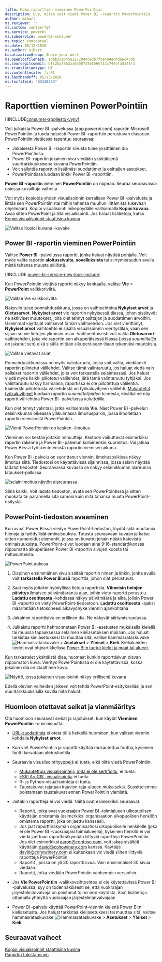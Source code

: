 ```yaml
---
title: Koko raporttien vieminen PowerPointiin
description: Lue, miten voit viedä Power BI -raportin PowerPointiin.
author: mihart
ms.reviewer: ''
ms.custom: contperfq4
ms.service: powerbi
ms.subservice: powerbi-consumer
ms.topic: conceptual
ms.date: 05/12/2020
ms.author: mihart
LocalizationGroup: Share your work
ms.openlocfilehash: 1dbb35ab45a1172044cedb7fbe484ed4da6c43db
ms.sourcegitcommit: bfc2baf862aade6873501566f13c744efdd146f3
ms.translationtype: HT
ms.contentlocale: fi-FI
ms.lasthandoff: 05/13/2020
ms.locfileid: "83348363"
---
```

# <a name="export-reports-to-powerpoint"></a>Raporttien vieminen PowerPointiin

[!INCLUDE[consumer-appliesto-yyny](../includes/consumer-appliesto-yyny.md)]


Voit julkaista Power BI -palvelussa (app.powerbi.com) raportin Microsoft PowerPointiin ja luoda helposti Power BI -raporttiin perustuvan diasarjan. PowerPointiin vietäessä tapahtuu seuraavaa:

* Jokaisesta Power BI -raportin sivusta tulee yksittäinen dia PowerPointissa.
* Power BI -raportin jokainen sivu viedään yksittäisenä suuritarkkuuksisena kuvana PowerPointiin.
* Voit säilyttää raporttiin lisäämäsi suodattimet ja osittajien asetukset.
* PowerPointissa luodaan linkki Power BI -raporttiin.

**Power BI -raportin** vieminen **PowerPointiin** on nopeaa. Seuraa seuraavassa osiossa kuvailtuja vaiheita.

Voit myös kopioida yhden visualisoinnin kerrallaan Power BI -palvelusta ja liittää sen PowerPointiin (tai mihin tahansa muuhun liittämistä tukevaan ohjelmaan). Kopioi visualisointi leikepöydälle valitsemalla **Kopioi kuvana**. Avaa sitten PowerPoint ja liitä visualisointi. Jos haluat lisätietoja, katso [Kopioi visualisoinnit staattisina kuvina](../power-bi-visualization-copy-paste.md).

![Valitse Kopioi kuvana -kuvake](media/end-user-powerpoint/power-bi-copy.png)

## <a name="export-your-power-bi-report-to-powerpoint"></a>Power BI -raportin vieminen PowerPointiin
Valitse **Power BI** -palvelussa raportti, jonka haluat näyttää pohjalla. Voit myös valita raportin **aloitussivulta**, **sovelluksista** tai siirtymisruudun avulla mistä tahansa muusta säilöstä.

[!INCLUDE [power-bi-service-new-look-include](../includes/power-bi-service-new-look-include.md)]

Kun PowerPointiin vietävä raportti näkyy kankaalla, valitse **Vie** > **PowerPoint** valikkoriviltä.

![Valitse Vie valikkoriviltä](media/end-user-powerpoint/power-bi-export.png)

Näkyviin tulee ponnahdusikkuna, jossa on vaihtoehtoina **Nykyiset arvot** ja **Oletusarvot**. **Nykyiset arvot** vie raportin nykyisessä tilassa, johon sisältyvät ne aktiiviset muutokset, joita olet tehnyt osittajan ja suodattimen arvoihin.  Useimmat käyttäjät valitsevat tämän vaihtoehdon. Jos olet vierittänyt, **Nykyiset arvot** vaihtoehto ei sisällä visualisoinnin vieritystilaa, vaan sen sijaan se vie tietojen ylimmän osan. Vaihtoehtoisesti voit valita **Oletusarvot**-vaihtoehdon, joka vie raportin sen alkuperäisessä tilassa (jossa *suunnittelija* on jakanut sen) eikä sisällä mitään alkuperäiseen tilaan tekemiäsi muutoksia.

![Valitse vietävät asiat](media/end-user-powerpoint/power-bi-current-values.png)
 
Ponnahdusikkunassa on myös valintaruutu, jossa voit valita, viedäänkö raportin piilotetut välilehdet. Valitse tämä valintaruutu, jos haluat viedä vain sellaiset raportin välilehdet, joita voit tarkastella selaimessasi. Jos haluat viedä myös kaikki piilotetut välilehdet, jätä tämä valintaruutu tyhjäksi. Jos valintaruutu näkyy harmaana, raportissa ei ole piilotettuja välilehtiä. Esimerkki piilotetusta välilehdestä on työkaluvihjeen välilehti. [Mukautetut työkaluvihjeet](../create-reports/desktop-tooltips.md) luodaan raportin *suunnittelijoiden* toimesta, eivätkä ne näy raporttivälilehtinä Power BI -palvelussa *kuluttajille*. 

Kun olet tehnyt valintasi, jatka valitsemalla **Vie**. Näet Power BI -palvelun selainikkunan oikeassa yläkulmassa ilmoituspalkin, jossa ilmoitetaan raportin viemisestä PowerPointiin. 



![Vienti PowerPointiin on kesken -ilmoitus](media/end-user-powerpoint/power-bi-export-progress.png)

Vieminen voi kestää joitakin minuutteja. Kestoon vaikuttavat esimerkiksi raportin rakenne ja Power BI -palvelun kulloinenkin kuormitus. Voi jatkaa Power BI:ssä työskentelemistä raportin viemisen aikana.

Kun Power BI -palvelu on suorittanut viennin, ilmoituspalkissa näkyy ilmoitus siitä. Tiedostosi on käytettävissä sijainnissa, jossa selain näyttää ladatut tiedostot. Seuraavassa kuvassa se näkyy selainikkunan alareunan lataukset-palkissa.

![selainilmoitus näytön alareunassa](media/end-user-powerpoint/power-bi-browsers.png)

Siinä kaikki. Voit ladata tiedoston, avata sen PowerPointissa ja sitten muokata tai parannella sitä samoin kuin mitä tahansa muuta PowerPoint-esitystä.

## <a name="open-the-powerpoint-file"></a>PowerPoint-tiedoston avaaminen
Kun avaat Power BI:ssä viedyn PowerPoint-tiedoston, löydät siitä muutamia hienoja ja hyödyllisiä ominaisuuksia. Tutustu seuraavaan kuvaan ja katso sitten numeroidut elementit, joissa on kuvattu joitain näistä kätevistä ominaisuuksista. PowerPoint-sivut luodaan aina 9:16-standardikoossa riippumatta alkuperäisen Power BI -raportin sivujen koosta tai mittasuhteista.

![PowerPoint aukeaa](media/end-user-powerpoint/power-bi-powerpoint-numbered.png)

1. Diapinon ensimmäinen sivu sisältää raportin nimen ja linkin, jonka avulla voit **tarkastella Power BI:ssä** raporttia, johon diat perustuvat.
2. Saat myös joitakin hyödyllisiä tietoja raportista. **Viimeisin tietojen päivitys** ilmaisee päivämäärän ja ajan, joihin viety raportti perustuu. **Ladattu osoitteesta** -kohdassa näkyy päivämäärä ja aika, jolloin Power BI -raportti on viety PowerPoint-tiedostoon. **Ladattu osoitteesta** -ajaksi määritetään tietokoneesi aikavyöhyke viennin ajankohtana.


3. Jokainen raporttisivu on erillinen dia. Ne näkyvät siirtymisruudussa. 
4. Julkaistu raportti hahmonnetaan Power BI -asetusten mukaisella kielellä tai muussa tapauksessa selaimen kieliasetuksen mukaan. Jos haluat tarkistaa kieliasetuksesi tai muuttaa sitä, valitse hammasrataskuvake ![Hammasrataskuvake](media/end-user-powerpoint/power-bi-settings-icon.png) > **Asetukset** > **Yleiset** > **Kieli**. Kielialueiden tiedot ovat ohjeartikkelissa [Power BI:n tuetut kielet ja maat tai alueet](../fundamentals/supported-languages-countries-regions.md).


Kun tarkastelet yksittäistä diaa, huomaat kunkin raporttisivun olevan riippumaton kuva. Vieritys PowerPointissa ei ole käytettävissä, koska jokainen dia on staattinen kuva.

![Näyttö, jossa jokainen visualisointi näkyy erillisenä kuvana](media/end-user-powerpoint/power-bi-images.png)

Edellä olevien vaiheiden jälkeen voit tehdä PowerPoint-esitykselläsi ja sen suuritarkkuuksisilla kuvilla mitä haluat.

## <a name="considerations-and-troubleshooting"></a>Huomioon otettavat seikat ja vianmääritys
Ota huomioon seuraavat seikat ja rajoitukset, kun käytät **Vieminen PowerPointiin** -ominaisuutta.
 

* [URL-suodattimia](../service-url-filters.md) ei oteta tällä hetkellä huomioon, kun valitset viennin kohdalla **Nykyiset arvot**.

* Kun viet PowerPointiin ja raportti käyttää mukautettua fonttia, kyseinen fontti korvataan oletusfontilla.

* Seuraavia visualisointityyppejä ei tueta, eikä niitä viedä PowerPointiin:
   - [Mukautettuja visualisointeja, joita ei ole sertifioitu](../developer/power-bi-custom-visuals-certified.md), ei tueta. 
   - [ESRI ArcGIS -visualisointia](../visuals/power-bi-visualizations-arcgis.md) ei tueta
   - R- ja Python-visualisointeja ei tueta.
   - Taustakuvat rajataan kaavion raja-alueen mukaiseksi. Suosittelemme poistamaan taustakuvat ennen PowerPointiin viemistä.

* Joitakin raportteja ei voi viedä. Näitä ovat esimerkiksi seuraavat:
    - Raportit, jotka ovat vuokraajan Power BI -toimialueen ulkopuolisen käyttäjän omistamia (esimerkiksi organisaation ulkopuolisen henkilön omistama raportti, joka on jaettu kanssasi).
    - Jos jaat raporttinäkymän organisaatiosi ulkopuoliselle henkilölle (joka ei ole Power BI -vuokraajasi toimialueella), kyseinen henkilö ei voi viedä jaettuun raporttinäkymään liittyviä raportteja PowerPointiin. Jos olet esimerkiksi aaron@contoso.com, voit jakaa sisältöä käyttäjän david@cohowinery.com kanssa. Käyttäjä david@cohowinery.com ei kuitenkaan voi viedä siihen liittyviä raportteja PowerPointiin.
    - Raportit , joissa on yli 30 raporttisivua. Vain ensimmäiset 30 sivua viedään.
    - Raportit, jotka viedään PowerPointin vanhempiin versioihin.

* Jos **Vie PowerPointiin** -valikkovaihtoehtoa ei ole käytettävissä Power BI -palvelussa, syy on todennäköisesti se, että vuokraajan järjestelmänvalvoja on poistanut toiminnon käytöstä. Saat lisätietoja ottamalla yhteyttä vuokraajan järjestelmänvalvojaan.
* Power BI -palvelu käyttää PowerPoint-viennin kielenä Power BI:n kieliasetusta. Jos haluat tarkistaa kieliasetuksesi tai muuttaa sitä, valitse hammasrataskuvake ![Hammasrataskuvake](media/end-user-powerpoint/power-bi-settings-icon.png) > **Asetukset** > **Yleiset** > **Kieli**.



## <a name="next-steps"></a>Seuraavat vaiheet
[Kopioi visualisoinnit staattisina kuvina](../power-bi-visualization-copy-paste.md)    
[Raportin tulostaminen](end-user-print.md)

